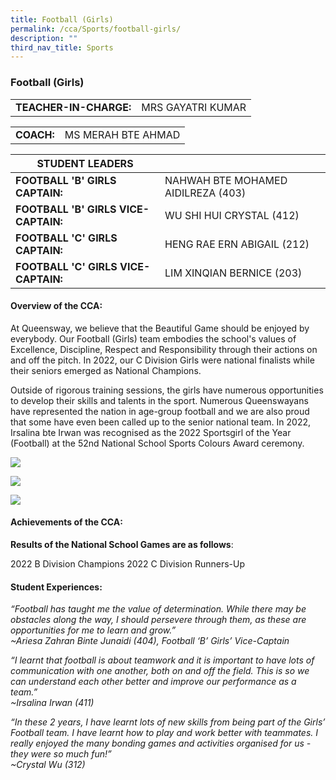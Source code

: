 ```yaml
---
title: Football (Girls)
permalink: /cca/Sports/football-girls/
description: ""
third_nav_title: Sports
---
```

### Football (Girls)

|  	|  	|
|---	|---	|
| **TEACHER-IN-CHARGE:** 	| MRS GAYATRI KUMAR

|  	|  	|
|---	|---	|
| **COACH:** 	| MS MERAH BTE AHMAD 	|

| STUDENT LEADERS 	|  	|
|---	|---	|
| **FOOTBALL 'B' GIRLS CAPTAIN:** 	| NAHWAH BTE MOHAMED AIDILREZA (403)	|
| **FOOTBALL 'B' GIRLS VICE-CAPTAIN:** 	| WU SHI HUI CRYSTAL (412)	|
| **FOOTBALL 'C' GIRLS CAPTAIN:** 	| HENG RAE ERN ABIGAIL (212)	|
| **FOOTBALL 'C' GIRLS VICE-CAPTAIN:** 	| LIM XINQIAN BERNICE (203)|

#### Overview of the CCA: 

At Queensway, we believe that the Beautiful Game should be enjoyed by everybody. Our Football (Girls) team embodies the school's values of Excellence, Discipline, Respect and Responsibility through their actions on and off the pitch. In 2022, our C Division Girls were national finalists while their seniors emerged as National Champions.

Outside of rigorous training sessions, the girls have numerous opportunities to develop their skills and talents in the sport. Numerous Queenswayans have represented the nation in age-group football and we are also proud that some have even been called up to the senior national team. In 2022, Irsalina bte Irwan was recognised as the 2022 Sportsgirl of the Year (Football) at the 52nd National School Sports Colours Award ceremony. 

<img src="https://drive.google.com/uc?export=view&id=1DQqmtVFxa7bCHL1bbG978tZuqJs0CPQp"><BR>

<img src="https://drive.google.com/uc?export=view&id=1ayrilAnxHIloGipN-B_WFY80ychwAJGu"><BR>

<img src="https://drive.google.com/uc?export=view&id=14t-kHgZPdQWwgoQDuuvHdFgcKLudMPCS">


#### Achievements of the CCA:

**Results of the National School Games are as follows**:

2022 B Division Champions
2022 C Division Runners-Up

#### Student Experiences:

*“Football has taught me the value of determination. While there may be obstacles along the way, I should persevere through them, as these are opportunities for me to learn and grow.” 
<br> ~Ariesa Zahran Binte Junaidi (404), Football ‘B’ Girls’ Vice-Captain*

  

*“I learnt that football is about teamwork and it is important to have lots of communication with one another, both on and off the field. This is so we can understand each other better and improve our performance as a team.” 
<br> ~Irsalina Irwan (411)*


*“In these 2 years, I have learnt lots of new skills from being part of the Girls’ Football team. I have learnt how to play and work better with teammates. I really enjoyed the many bonding games and activities organised for us - they were so much fun!”
<br>~Crystal Wu (312)*